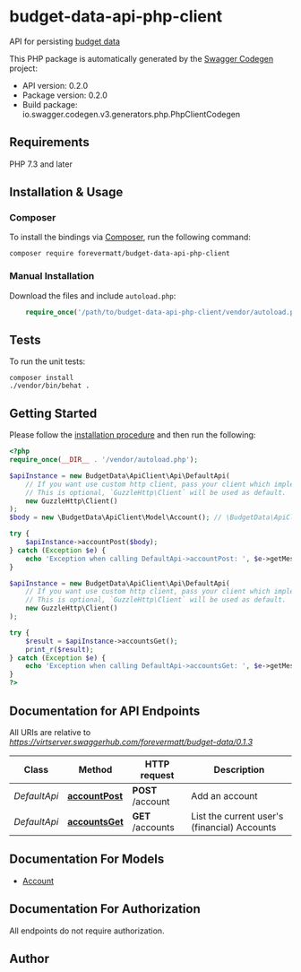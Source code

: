 # budget-data-api-php-client
API for persisting [budget data](https://github.com/forevermatt/budget-data)

This PHP package is automatically generated by the 
[Swagger Codegen](https://github.com/swagger-api/swagger-codegen) project:

- API version: 0.2.0
- Package version: 0.2.0
- Build package: io.swagger.codegen.v3.generators.php.PhpClientCodegen

## Requirements

PHP 7.3 and later

## Installation & Usage
### Composer

To install the bindings via [Composer](http://getcomposer.org/), run the
following command:

```
composer require forevermatt/budget-data-api-php-client
```

### Manual Installation

Download the files and include `autoload.php`:

```php
    require_once('/path/to/budget-data-api-php-client/vendor/autoload.php');
```

## Tests

To run the unit tests:

```
composer install
./vendor/bin/behat .
```

## Getting Started

Please follow the [installation procedure](#installation--usage) and then run the following:

```php
<?php
require_once(__DIR__ . '/vendor/autoload.php');

$apiInstance = new BudgetData\ApiClient\Api\DefaultApi(
    // If you want use custom http client, pass your client which implements `GuzzleHttp\ClientInterface`.
    // This is optional, `GuzzleHttp\Client` will be used as default.
    new GuzzleHttp\Client()
);
$body = new \BudgetData\ApiClient\Model\Account(); // \BudgetData\ApiClient\Model\Account | 

try {
    $apiInstance->accountPost($body);
} catch (Exception $e) {
    echo 'Exception when calling DefaultApi->accountPost: ', $e->getMessage(), PHP_EOL;
}

$apiInstance = new BudgetData\ApiClient\Api\DefaultApi(
    // If you want use custom http client, pass your client which implements `GuzzleHttp\ClientInterface`.
    // This is optional, `GuzzleHttp\Client` will be used as default.
    new GuzzleHttp\Client()
);

try {
    $result = $apiInstance->accountsGet();
    print_r($result);
} catch (Exception $e) {
    echo 'Exception when calling DefaultApi->accountsGet: ', $e->getMessage(), PHP_EOL;
}
?>
```

## Documentation for API Endpoints

All URIs are relative to *https://virtserver.swaggerhub.com/forevermatt/budget-data/0.1.3*

Class | Method | HTTP request | Description
------------ | ------------- | ------------- | -------------
*DefaultApi* | [**accountPost**](docs/Api/DefaultApi.md#accountpost) | **POST** /account | Add an account
*DefaultApi* | [**accountsGet**](docs/Api/DefaultApi.md#accountsget) | **GET** /accounts | List the current user&#x27;s (financial) Accounts

## Documentation For Models

 - [Account](docs/Model/Account.md)

## Documentation For Authorization

 All endpoints do not require authorization.


## Author



